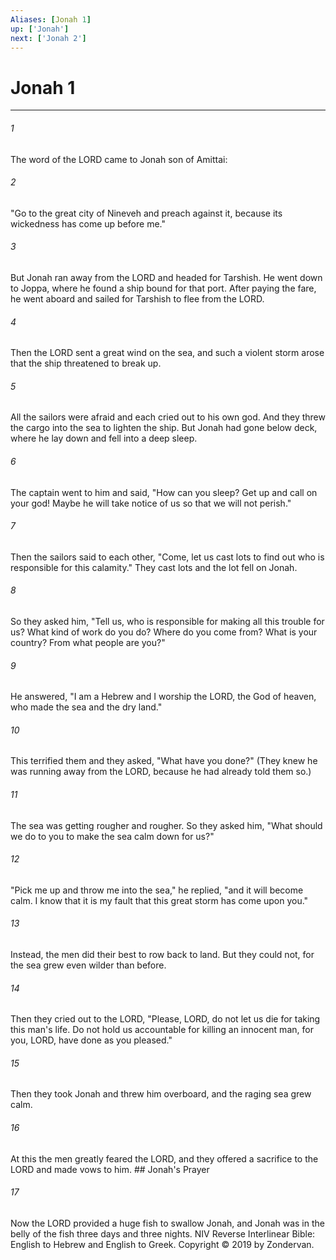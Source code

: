```yaml
---
Aliases: [Jonah 1]
up: ['Jonah']
next: ['Jonah 2']
---
```

# Jonah 1

***


###### 1 
The word of the LORD came to Jonah son of Amittai: 

###### 2 
"Go to the great city of Nineveh and preach against it, because its wickedness has come up before me." 

###### 3 
But Jonah ran away from the LORD and headed for Tarshish. He went down to Joppa, where he found a ship bound for that port. After paying the fare, he went aboard and sailed for Tarshish to flee from the LORD. 

###### 4 
Then the LORD sent a great wind on the sea, and such a violent storm arose that the ship threatened to break up. 

###### 5 
All the sailors were afraid and each cried out to his own god. And they threw the cargo into the sea to lighten the ship. But Jonah had gone below deck, where he lay down and fell into a deep sleep. 

###### 6 
The captain went to him and said, "How can you sleep? Get up and call on your god! Maybe he will take notice of us so that we will not perish." 

###### 7 
Then the sailors said to each other, "Come, let us cast lots to find out who is responsible for this calamity." They cast lots and the lot fell on Jonah. 

###### 8 
So they asked him, "Tell us, who is responsible for making all this trouble for us? What kind of work do you do? Where do you come from? What is your country? From what people are you?" 

###### 9 
He answered, "I am a Hebrew and I worship the LORD, the God of heaven, who made the sea and the dry land." 

###### 10 
This terrified them and they asked, "What have you done?" (They knew he was running away from the LORD, because he had already told them so.) 

###### 11 
The sea was getting rougher and rougher. So they asked him, "What should we do to you to make the sea calm down for us?" 

###### 12 
"Pick me up and throw me into the sea," he replied, "and it will become calm. I know that it is my fault that this great storm has come upon you." 

###### 13 
Instead, the men did their best to row back to land. But they could not, for the sea grew even wilder than before. 

###### 14 
Then they cried out to the LORD, "Please, LORD, do not let us die for taking this man's life. Do not hold us accountable for killing an innocent man, for you, LORD, have done as you pleased." 

###### 15 
Then they took Jonah and threw him overboard, and the raging sea grew calm. 

###### 16 
At this the men greatly feared the LORD, and they offered a sacrifice to the LORD and made vows to him. ## Jonah's Prayer 

###### 17 
Now the LORD provided a huge fish to swallow Jonah, and Jonah was in the belly of the fish three days and three nights. NIV Reverse Interlinear Bible: English to Hebrew and English to Greek. Copyright © 2019 by Zondervan.
